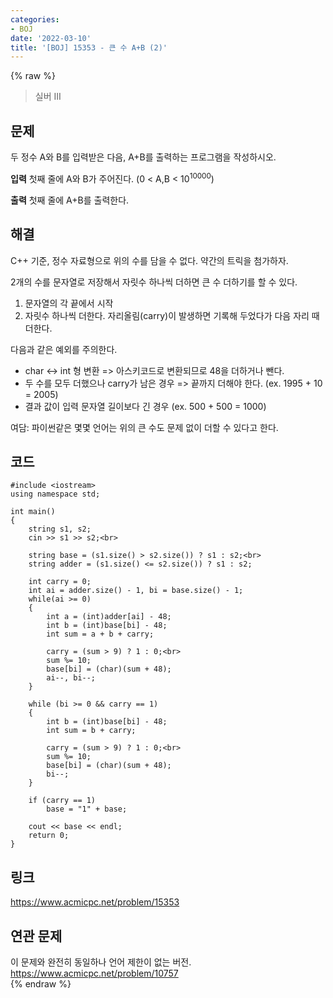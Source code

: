 ```yaml
---
categories:
- BOJ
date: '2022-03-10'
title: '[BOJ] 15353 - 큰 수 A+B (2)'
---
```


{% raw %}
> 실버 III<br>

## 문제
두 정수 A와 B를 입력받은 다음, A+B를 출력하는 프로그램을 작성하시오.

**입력**
첫째 줄에 A와 B가 주어진다. (0 < A,B < 10<sup>10000</sup>)

**출력**
첫째 줄에 A+B를 출력한다.

##  해결
C++ 기준, 정수 자료형으로 위의 수를 담을 수 없다. 약간의 트릭을 첨가하자.

2개의 수를 문자열로 저장해서 자릿수 하나씩 더하면 큰 수 더하기를 할 수 있다.
1. 문자열의 각 끝에서 시작
2. 자릿수 하나씩 더한다. 자리올림(carry)이 발생하면 기록해 두었다가 다음 자리 때 더한다.

다음과 같은 예외를 주의한다.
- char <-> int 형 변환 => 아스키코드로 변환되므로 48을 더하거나 뺀다.<br>
- 두 수를 모두 더했으나 carry가 남은 경우 => 끝까지 더해야 한다. (ex. 1995 + 10 = 2005)<br>
- 결과 값이 입력 문자열 길이보다 긴 경우 (ex. 500 + 500 = 1000)

여담: 파이썬같은 몇몇 언어는 위의 큰 수도 문제 없이 더할 수 있다고 한다.

## 코드
```
#include <iostream>
using namespace std;

int main()
{
	string s1, s2;
	cin >> s1 >> s2;<br>

	string base = (s1.size() > s2.size()) ? s1 : s2;<br>
	string adder = (s1.size() <= s2.size()) ? s1 : s2;

	int carry = 0;
	int ai = adder.size() - 1, bi = base.size() - 1;
	while(ai >= 0)
	{
		int a = (int)adder[ai] - 48;
		int b = (int)base[bi] - 48;
		int sum = a + b + carry;
		
		carry = (sum > 9) ? 1 : 0;<br>
		sum %= 10;
		base[bi] = (char)(sum + 48);
		ai--, bi--;
	}

	while (bi >= 0 && carry == 1)
	{
		int b = (int)base[bi] - 48;
		int sum = b + carry;

		carry = (sum > 9) ? 1 : 0;<br>
		sum %= 10;
		base[bi] = (char)(sum + 48);
		bi--;
	}

	if (carry == 1)
		base = "1" + base;
	
	cout << base << endl;
	return 0;
}
```

## 링크
https://www.acmicpc.net/problem/15353<br>

## 연관 문제
이 문제와 완전히 동일하나 언어 제한이 없는 버전.
https://www.acmicpc.net/problem/10757<br>
{% endraw %}